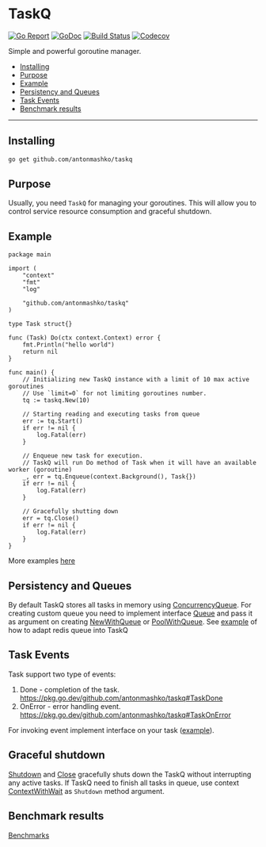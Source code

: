 # TaskQ
[![Go Report](https://goreportcard.com/badge/github.com/antonmashko/taskq)](https://goreportcard.com/report/github.com/antonmashko/taskq)
[![GoDoc](http://godoc.org/github.com/antonmashko/taskq?status.svg)](http://godoc.org/github.com/antonmashko/taskq)
[![Build Status](https://travis-ci.org/antonmashko/taskq.svg)](https://travis-ci.org/antonmashko/taskq)
[![Codecov](https://img.shields.io/codecov/c/github/antonmashko/taskq.svg)](https://codecov.io/gh/antonmashko/taskq)

Simple and powerful goroutine manager.

* [Installing](#installing)
* [Purpose](#purpose)
* [Example](#example)
* [Persistency and Queues](#persistency-and-queues)
* [Task Events](#task-events)
* [Benchmark results](#benchmark-results)

---
## Installing 
```bash
go get github.com/antonmashko/taskq
```

## Purpose
Usually, you need `TaskQ` for managing your goroutines. This will allow you to control service resource consumption and graceful shutdown.

## Example

```golang
package main

import (
	"context"
	"fmt"
	"log"

	"github.com/antonmashko/taskq"
)

type Task struct{}

func (Task) Do(ctx context.Context) error {
	fmt.Println("hello world")
	return nil
}

func main() {
	// Initializing new TaskQ instance with a limit of 10 max active goroutines
	// Use `limit=0` for not limiting goroutines number.
	tq := taskq.New(10)

	// Starting reading and executing tasks from queue
	err := tq.Start()
	if err != nil {
		log.Fatal(err)
	}

	// Enqueue new task for execution.
	// TaskQ will run Do method of Task when it will have an available worker (goroutine)
	_, err = tq.Enqueue(context.Background(), Task{})
	if err != nil {
		log.Fatal(err)
	}

	// Gracefully shutting down
	err = tq.Close()
	if err != nil {
		log.Fatal(err)
	}
}

```
More examples [here](example)

## Persistency and Queues
By default TaskQ stores all tasks in memory using [ConcurrencyQueue](https://pkg.go.dev/github.com/antonmashko/taskq#ConcurrentQueue). For creating custom queue you need to implement interface [Queue](https://pkg.go.dev/github.com/antonmashko/taskq#Queue) and pass it as argument on creating [NewWithQueue](https://pkg.go.dev/github.com/antonmashko/taskq#NewWithQueue) or [PoolWithQueue](https://pkg.go.dev/github.com/antonmashko/taskq#PoolWithQueue).
See [example](example/redis-custom-queue) of how to adapt redis queue into TaskQ

## Task Events
Task support two type of events:
1. Done - completion of the task. https://pkg.go.dev/github.com/antonmashko/taskq#TaskDone
2. OnError - error handling event. https://pkg.go.dev/github.com/antonmashko/taskq#TaskOnError 

For invoking event implement interface on your task ([example](example/task-events)).

## Graceful shutdown
[Shutdown](https://pkg.go.dev/github.com/antonmashko/taskq#TaskQ.Shutdown) and [Close](https://pkg.go.dev/github.com/antonmashko/taskq#TaskQ.Close) gracefully shuts down the TaskQ without interrupting any active tasks. If TaskQ need to finish all tasks in queue, use context [ContextWithWait](https://pkg.go.dev/github.com/antonmashko/taskq#ContextWithWait) as `Shutdown` method argument.

## Benchmark results
[Benchmarks](benchmarks/readme.md)
